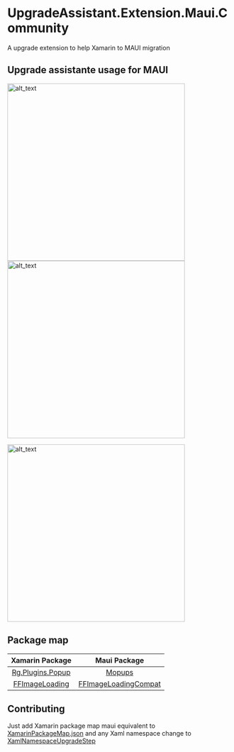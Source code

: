 # UpgradeAssistant.Extension.Maui.Community
A upgrade extension to help Xamarin to MAUI migration

## Upgrade assistante usage for MAUI

[<img alt="alt_text" width="400px" src="https://github.com/felipebaltazar/UpgradeAssistant.Extension.Maui.Community/assets/19656249/5f7aa6f2-23bd-4fd3-a8bb-efe0a916076f" />](https://www.youtube.com/watch?v=_XT7m5oIKCs)[<img alt="alt_text" width="400px" src="https://github.com/felipebaltazar/UpgradeAssistant.Extension.Maui.Community/assets/19656249/4072c8aa-3f2f-4298-80c1-17fa5a4e7e89" />](https://www.youtube.com/watch?v=7EaHKGUCIqc)

[<img alt="alt_text" width="400px" src="https://github.com/felipebaltazar/UpgradeAssistant.Extension.Maui.Community/assets/19656249/2f648977-df0e-4dba-a94a-51e316888efd" />](https://www.youtube.com/watch?v=hx6ifOkbyPg)


## Package map

|                         Xamarin Package                           |                               Maui Package                           |
|:-----------------------------------------------------------------:|:--------------------------------------------------------------------:|
|[Rg.Plugins.Popup](https://github.com/rotorgames/Rg.Plugins.Popup) |[Mopups](https://github.com/LuckyDucko/Mopups)                        |
|[FFImageLoading](https://github.com/luberda-molinet/FFImageLoading)|[FFImageLoadingCompat](https://github.com/Redth/FFImageLoading.Compat)|


## Contributing

Just add Xamarin package map maui equivalent to [XamarinPackageMap.json](https://github.com/felipebaltazar/UpgradeAssistant.Extension.Maui.Community/blob/main/UpgradeAssistant.Extension.Maui.Community/PackageMaps/XamarinPackageMap.json)
and any Xaml namespace change to [XamlNamespaceUpgradeStep](https://github.com/felipebaltazar/UpgradeAssistant.Extension.Maui.Community/blob/main/UpgradeAssistant.Extension.Maui.Community/XamlNamespaceUpgradeStep.cs)
